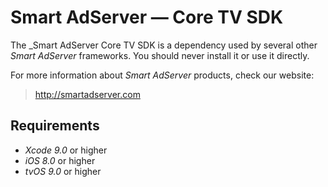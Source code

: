 # Smart AdServer — Core TV SDK

The _Smart AdServer Core TV SDK is a dependency used by several other _Smart AdServer_ frameworks. You should never install it or use it directly.

For more information about _Smart AdServer_ products, check our website:

> http://smartadserver.com

## Requirements

* _Xcode 9.0_ or higher
* _iOS 8.0_ or higher
* _tvOS 9.0_ or higher
